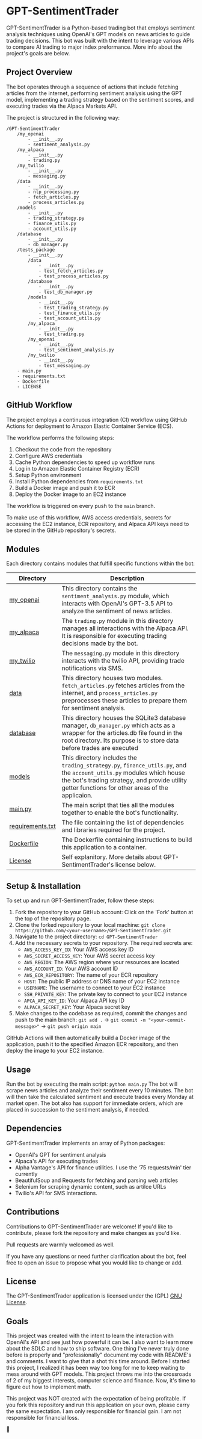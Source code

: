 # GPT-SentimentTrader

GPT-SentimentTrader is a Python-based trading bot that employs sentiment analysis techniques using OpenAI's GPT models on news articles to guide trading decisions. This bot was built with the intent to leverage various APIs to compare AI trading to major index preformance. More info about the project's goals are below.

## Project Overview

The bot operates through a sequence of actions that include fetching articles from the internet, performing sentiment analysis using the GPT model, implementing a trading strategy based on the sentiment scores, and executing trades via the Alpaca Markets API.

The project is structured in the following way:

```
/GPT-SentimentTrader
    /my_openai
        - __init__.py
        - sentiment_analysis.py
    /my_alpaca
        - __init__.py
        - trading.py
    /my_twilio
        - __init__.py
        - messaging.py
    /data
        - __init__.py
        - nlp_processing.py
        - fetch_articles.py
        - process_articles.py
    /models
        - __init__.py
        - trading_strategy.py
        - finance_utils.py
        - account_utils.py
    /database
        - __init__.py
        - db_manager.py
    /tests_package
        - __init__.py
        /data
            - __init__.py
            - test_fetch_articles.py
            - test_process_articles.py
        /database
            - __init__.py
            - test_db_manager.py
        /models
            - __init__.py
            - test_trading_strategy.py
            - test_finance_utils.py
            - test_account_utils.py
        /my_alpaca
            - __init__.py
            - test_trading.py
        /my_openai
            - __init__.py
            - test_sentiment_analysis.py
        /my_twilio
            - __init__.py
            - test_messaging.py
    - main.py
    - requirements.txt 
    - Dockerfile
    - LICENSE
```

## GitHub Workflow

The project employs a continuous integration (CI) workflow using GitHub Actions for deployment to Amazon Elastic Container Service (ECS). 

The workflow performs the following steps:

1. Checkout the code from the repository
2. Configure AWS credentials
3. Cache Python dependencies to speed up workflow runs
4. Log in to Amazon Elastic Container Registry (ECR)
5. Setup Python environment
6. Install Python dependencies from `requirements.txt`
7. Build a Docker image and push it to ECR
8. Deploy the Docker image to an EC2 instance

The workflow is triggered on every push to the `main` branch. 

To make use of this workflow, AWS access credentials, secrets for accessing the EC2 instance, ECR repository, and Alpaca API keys need to be stored in the GitHub repository's secrets.
    
## Modules
Each directory contains modules that fulfill specific functions within the bot:

| Directory | Description |
|-----------|-------------|
| [my_openai](/my_openai)               | This directory contains the `sentiment_analysis.py` module, which interacts with OpenAI's GPT-3.5 API to analyze the sentiment of news articles. |
| [my_alpaca](/my_alpaca)               | The `trading.py` module in this directory manages all interactions with the Alpaca API. It is responsible for executing trading decisions made by the bot. |
| [my_twilio](/my_twilio)               | The `messaging.py` module in this directory interacts with the twilio API, providing trade notifications via SMS. |
| [data](/data)                         | This directory houses two modules. `fetch_articles.py` fetches articles from the internet, and `process_articles.py` preprocesses these articles to prepare them for sentiment analysis. |
| [database](/database)                 | This directory houses the SQLite3 database manager, `db_manager.py` which acts as a wrapper for the articles.db file found in the root directory. Its purpose is to store data before trades are executed  |
| [models](/models)                     | This directory includes the `trading_strategy.py`, `finance_utils.py`, and the `account_utils.py` modules which house the bot's trading strategy, and provide utility getter functions for other areas of the applicaion. |
| [main.py](/main.py)                   | The main script that ties all the modules together to enable the bot's functionality. |
| [requirements.txt](/requirements.txt) | The file containing the list of dependencies and libraries required for the project. |
| [Dockerfile](/Dockerfile)             | The Dockerfile containing instructions to build this application to a container. |
| [License](/LICENSE)                   | Self explanitory. More details about GPT-SentimentTrader's license below. |

## Setup & Installation

To set up and run GPT-SentimentTrader, follow these steps:

1. Fork the repository to your GitHub account: Click on the 'Fork' button at the top of the repository page.
2. Clone the forked repository to your local machine: `git clone https://github.com/<your-username>/GPT-SentimentTrader.git`
3. Navigate to the project directory: `cd GPT-SentimentTrader`
4. Add the necessary secrets to your repository. The required secrets are:
    - `AWS_ACCESS_KEY_ID`: Your AWS access key ID
    - `AWS_SECRET_ACCESS_KEY`: Your AWS secret access key
    - `AWS_REGION`: The AWS region where your resources are located
    - `AWS_ACCOUNT_ID`: Your AWS account ID
    - `AWS_ECR_REPOSITORY`: The name of your ECR repository
    - `HOST`: The public IP address or DNS name of your EC2 instance
    - `USERNAME`: The username to connect to your EC2 instance
    - `SSH_PRIVATE_KEY`: The private key to connect to your EC2 instance
    - `APCA_API_KEY_ID`: Your Alpaca API key ID
    - `ALPACA_SECRET_KEY`: Your Alpaca secret key
5. Make changes to the codebase as required, commit the changes and push to the main branch: `git add .` -> `git commit -m "<your-commit-message>"` -> `git push origin main`

GitHub Actions will then automatically build a Docker image of the application, push it to the specified Amazon ECR repository, and then deploy the image to your EC2 instance.

## Usage

Run the bot by executing the main script: `python main.py` The bot will scrape news articles and analyze their sentiment every 10 minutes. The bot will then take the calculated sentiment and execute trades every Monday at market open. The bot also has support for immediate orders, which are placed in succession to the sentiment analysis, if needed.

## Dependencies

GPT-SentimentTrader implements an array of Python packages:

- OpenAI's GPT for sentiment analysis
- Alpaca's API for executing trades
- Alpha Vantage's API for finance utilities. I use the '75 requests/min' tier currently
- BeautifulSoup and Requests for fetching and parsing web articles
- Selenium for scraping dynamic content, such as artilce URLs
- Twilio's API for SMS interactions.

## Contributions 

Contributions to GPT-SentimentTrader are welcome! If you'd like to contribute, please fork the repository and make changes as you'd like. 

Pull requests are warmly welcomed as well.

If you have any questions or need further clarification about the bot, feel free to open an issue to propose what you would like to change or add.

## License

The GPT-SentimentTrader application is licensed under the (GPL) [GNU License](/LICENSE).

## Goals

This project was created with the intent to learn the interaction with OpenAI's API and see just how powerful it can be. I also want to learn more about the SDLC and how to ship software. One thing I've never truly done before is properly and "professionally" document my code with README's and comments. I want to give that a shot this time around. Before I started this project, I realized it has been way too long for me to keep waiting to mess around with GPT models. This project throws me into the crossroads of 2 of my biggest interests, computer science and finance. Now, it's time to figure out how to implement math. 

This project was NOT created with the expectation of being profitable. If you fork this repository and run this application on your own, please carry the same expectation. I am only responsible for financial gain. I am not responsible for financial loss.

🤘

